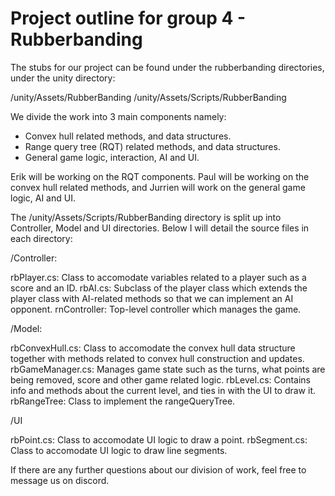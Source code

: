 # Project outline for group 4 - Rubberbanding

The stubs for our project can be found under the rubberbanding directories, under the unity directory:

/unity/Assets/RubberBanding
/unity/Assets/Scripts/RubberBanding

We divide the work into 3 main components namely:

- Convex hull related methods, and data structures.
- Range query tree (RQT) related methods, and data structures.
- General game logic, interaction, AI and UI.

Erik will be working on the RQT components. Paul will be working on the convex hull related methods, and Jurrien will work on the general game logic, AI and UI.

The /unity/Assets/Scripts/RubberBanding directory is split up into Controller, Model and UI directories. Below I will detail the source files in each directory:

/Controller:

rbPlayer.cs: Class to accomodate variables related to a player such as a score and an ID.
rbAI.cs: Subclass of the player class which extends the player class with AI-related methods so that we can implement an AI opponent.
rnController: Top-level controller which manages the game.

/Model:

rbConvexHull.cs: Class to accomodate the convex hull data structure together with methods related to convex hull construction and updates.
rbGameManager.cs: Manages game state such as the turns, what points are being removed, score and other game related logic.
rbLevel.cs: Contains info and methods about the current level, and ties in with the UI to draw it.
rbRangeTree: Class to implement the rangeQueryTree.

/UI

rbPoint.cs: Class to accomodate UI logic to draw a point.
rbSegment.cs: Class to accomodate UI logic to draw line segments.

If there are any further questions about our division of work, feel free to message us on discord.